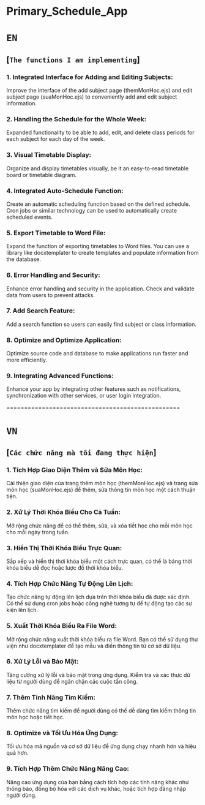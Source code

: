 # Primary_Schedule_App
# `EN`
## [`The functions I am implementing`]
### 1. Integrated Interface for Adding and Editing Subjects:
Improve the interface of the add subject page (themMonHoc.ejs) and edit subject page (suaMonHoc.ejs) to conveniently add and edit subject information.

### 2. Handling the Schedule for the Whole Week:
Expanded functionality to be able to add, edit, and delete class periods for each subject for each day of the week.

### 3. Visual Timetable Display:
Organize and display timetables visually, be it an easy-to-read timetable board or timetable diagram.

### 4. Integrated Auto-Schedule Function:
Create an automatic scheduling function based on the defined schedule. Cron jobs or similar technology can be used to automatically create scheduled events.

### 5. Export Timetable to Word File:
Expand the function of exporting timetables to Word files. You can use a library like docxtemplater to create templates and populate information from the database.

### 6. Error Handling and Security:
Enhance error handling and security in the application. Check and validate data from users to prevent attacks.

### 7. Add Search Feature:
Add a search function so users can easily find subject or class information.

### 8. Optimize and Optimize Application:
Optimize source code and database to make applications run faster and more efficiently.

### 9. Integrating Advanced Functions:
Enhance your app by integrating other features such as notifications, synchronization with other services, or user login integration.

=================================================
# `VN`
## [`Các chức năng mà tôi đang thực hiện`]
### 1. Tích Hợp Giao Diện Thêm và Sửa Môn Học:
Cải thiện giao diện của trang thêm môn học (themMonHoc.ejs) và trang sửa môn học (suaMonHoc.ejs) để thêm, sửa thông tin môn học một cách thuận tiện.

### 2. Xử Lý Thời Khóa Biểu Cho Cả Tuần:
Mở rộng chức năng để có thể thêm, sửa, và xóa tiết học cho mỗi môn học cho mỗi ngày trong tuần.

### 3. Hiển Thị Thời Khóa Biểu Trực Quan:
Sắp xếp và hiển thị thời khóa biểu một cách trực quan, có thể là bảng thời khóa biểu dễ đọc hoặc lược đồ thời khóa biểu.

### 4. Tích Hợp Chức Năng Tự Động Lên Lịch:
Tạo chức năng tự động lên lịch dựa trên thời khóa biểu đã được xác định. Có thể sử dụng cron jobs hoặc công nghệ tương tự để tự động tạo các sự kiện lên lịch.

### 5. Xuất Thời Khóa Biểu Ra File Word:
Mở rộng chức năng xuất thời khóa biểu ra file Word. Bạn có thể sử dụng thư viện như docxtemplater để tạo mẫu và điền thông tin từ cơ sở dữ liệu.

### 6. Xử Lý Lỗi và Bảo Mật:
Tăng cường xử lý lỗi và bảo mật trong ứng dụng. Kiểm tra và xác thực dữ liệu từ người dùng để ngăn chặn các cuộc tấn công.

### 7. Thêm Tính Năng Tìm Kiếm:
Thêm chức năng tìm kiếm để người dùng có thể dễ dàng tìm kiếm thông tin môn học hoặc tiết học.

### 8. Optimize và Tối Ưu Hóa Ứng Dụng:
Tối ưu hóa mã nguồn và cơ sở dữ liệu để ứng dụng chạy nhanh hơn và hiệu quả hơn.

### 9. Tích Hợp Thêm Chức Năng Nâng Cao:
Nâng cao ứng dụng của bạn bằng cách tích hợp các tính năng khác như thông báo, đồng bộ hóa với các dịch vụ khác, hoặc tích hợp đăng nhập người dùng.
